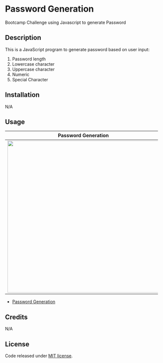 # Password Generation
Bootcamp Challenge using Javascript to generate Password

## Description

This is a JavaScript program to generate password based on user input:
1) Password length
2) Lowercase character
3) Uppercase character
4) Numeric
5) Special Character


## Installation

N/A

## Usage

<table>
  <thead>
    <tr>
      <th colspan="2">Password Generation</th>
    </tr>  
  </thead>
    <tr>
      <td><img src="https://amurorai203.github.io/PasswordGeneration/image/ScreenDump.jpg" width="500"></td>
    </tr>
  </tbody>
</table>

- [Password Generation](https://amurorai203.github.io/PasswordGeneration/)


## Credits

N/A

## License

Code released under [MIT license](https://opensource.org/licenses/MIT).
